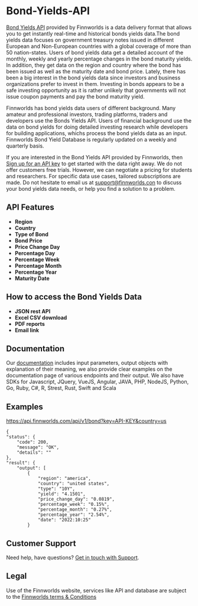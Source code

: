 # Bond-Yields-API
<p><a href="https://finnworlds.com/bond-yields-api/"> Bond Yields API</a> provided by Finnworlds is a data delivery format that allows you to get instantly real-time and historical bonds yields data.The bond yields data focuses on government treasury notes issued in different European and Non-European countries with a global coverage of more than 50 nation-states. Users of bond yields data get a detailed account of the monthly, weekly and yearly percentage changes in the bond maturity yields. In addition, they get data on the region and country where the bond has been issued as well as the maturity date and bond price. Lately, there has been a big interest in the bond yields data since investors and business organizations prefer to invest in them. Investing in bonds appears to be a safe investing opportunity as it is rather unlikely that governments will not issue coupon payments and pay the bond maturity yield. 

Finnworlds has bond yields data users of different background. Many amateur and professional investors, trading platforms, traders and developers use the Bonds Yields API. Users of financial background use the data on bond yields for doing detailed investing research while developers for building applications, whichs process the bond yields data as an input. Finnworlds Bond Yield Database is regularly updated on a weekly and quarterly basis. 

If you are interested in the Bond Yields API provided by Finnworlds, then <a href="https://finnworlds.com/pricing">Sign up for an API key</a> to get started with the data right away. We do not offer customers free trials. However, we can negotiate a pricing for students and researchers. For specific data use cases, tailored subscriptions are made. Do not hesitate to email us at support@finnworlds.con to discuss your bond yields data needs, or help you find a solution to a problem. 

<h2>API Features</h2>
<ul><li><strong>Region</strong></li>
<li><strong>Country</strong></li>
<li><strong>Type of Bond</strong></li>
<li><strong>Bond Price</strong></li>
<li><strong>Price Change Day</strong></li>
<li><strong>Percentage Day</strong></li>
<li><strong>Percentage Week</strong></li>
<li><strong>Percentage Month</strong></li>
<li><strong>Percentage Year</strong></li>
<li><strong>Maturity Date</strong></li></ul>

<h2>How to access the Bond Yields Data</h2>



<ul><li><strong>JSON rest API</strong></li><li><strong>Excel CSV download</strong></li><li><strong>PDF reports</strong></li><li><strong>Email link</strong></li></ul>


<h2>Documentation</h2>


Our <a href="https://finnworlds.com/documentation">documentation</a> includes input parameters, output objects with explanation of their meaning, we also provide clear examples on the documentation page of various endpoints and their output. We also have SDKs for Javascript, JQuery, VueJS, Angular, JAVA, PHP, NodeJS, Python, Go, Ruby, C#, R, Strest, Rust, Swift and Scala</p>

<h2>Examples</h2>

https://api.finnworlds.com/api/v1/bond?key=API-KEY&country=us


    {
    "status": {
        "code": 200,
        "message": "OK",
        "details": ""
    },
    "result": {
        "output": [
            {
                "region": "america",
                "country": "united states",
                "type": "10Y",
                "yield": "4.1501",
                "price_change_day": "0.0819",
                "percentage_week": "0.15%",
                "percentage_month": "0.27%",
                "percentage_year": "2.54%",
                "date": "2022:10:25"
            }


    
   
<h2>Customer Support</h2>

<p>Need help, have questions? <a href="mailto:support@finnworlds.com">Get in touch with Support</a>.</p>

<h2>Legal</h2>

<p>Use of the Finnworlds website, services like API and database are subject to the&nbsp;<a href="https://finnworlds.com/legal/terms-and-conditions-on-finnworlds-data/">Finnworlds terms &amp; Conditions</a></p>



















